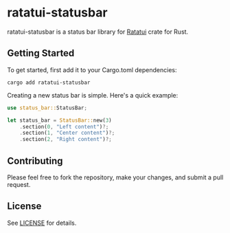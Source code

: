 # ratatui-statusbar

ratatui-statusbar is a status bar library for [Ratatui](https://github.com/ratatui-org/ratatui) crate for Rust.

## Getting Started

To get started, first add it to your Cargo.toml dependencies:

```
cargo add ratatui-statusbar
```

Creating a new status bar is simple. Here's a quick example:

```rust
use status_bar::StatusBar;

let status_bar = StatusBar::new(3)
    .section(0, "Left content")?;
    .section(1, "Center content")?;
    .section(2, "Right content")?;
```

## Contributing

Please feel free to fork the repository, make your changes, and submit a pull request.

## License

See [LICENSE](LICENSE) for details.
